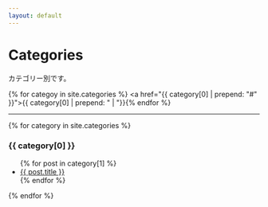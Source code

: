```yaml
---
layout: default
---
```


# Categories

カテゴリー別です。

{% for categoy in site.categories %}
<a href="{{ category[0] | prepend: "#" }}">{{ category[0] | prepend: " | "}}</a>{% endfor %}

-----

{% for category in site.categories %}
  <h3>{{ category[0] }}</h3>
  <ul>
    {% for post in category[1] %}
      <li><a href="{{ post.url }}">{{ post.title }}</a></li>
    {% endfor %}
  </ul>
{% endfor %}


